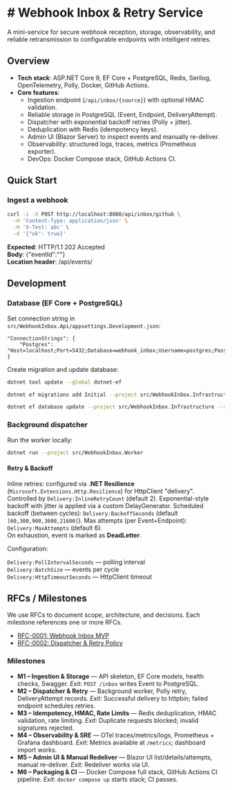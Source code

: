 # # Webhook Inbox & Retry Service

A mini-service for secure webhook reception, storage, observability, and reliable retransmission to configurable endpoints with intelligent retries.

## Overview
- **Tech stack**: ASP.NET Core 9, EF Core + PostgreSQL, Redis, Serilog, OpenTelemetry, Polly, Docker, GitHub Actions.
- **Core features**:
  - Ingestion endpoint (`/api/inbox/{source}`) with optional HMAC validation.
  - Reliable storage in PostgreSQL (Event, Endpoint, DeliveryAttempt).
  - Dispatcher with exponential backoff retries (Polly + jitter).
  - Deduplication with Redis (idempotency keys).
  - Admin UI (Blazor Server) to inspect events and manually re-deliver.
  - Observability: structured logs, traces, metrics (Prometheus exporter).
  - DevOps: Docker Compose stack, GitHub Actions CI.

## Quick Start

### Ingest a webhook
```bash
curl -i -X POST http://localhost:8080/api/inbox/github \
  -H 'Content-Type: application/json' \
  -H 'X-Test: abc' \
  -d '{"ok": true}'
```

**Expected**: HTTP/1.1 202 Accepted  
**Body**: {"eventId":"<GUID>"}  
**Location header**: /api/events/<GUID>

## Development

### Database (EF Core + PostgreSQL)

Set connection string in `src/WebhookInbox.Api/appsettings.Development.json`:

```
"ConnectionStrings": { 
    "Postgres": "Host=localhost;Port=5432;Database=webhook_inbox;Username=postgres;Password=postgres" 
}
```

Create migration and update database:
```bash
dotnet tool update --global dotnet-ef

dotnet ef migrations add Initial --project src/WebhookInbox.Infrastructure --startup-project src/WebhookInbox.Api --output-dir Migrations

dotnet ef database update --project src/WebhookInbox.Infrastructure --startup-project src/WebhookInbox.Api
```

### Background dispatcher
Run the worker locally:
```bash
dotnet run --project src/WebhookInbox.Worker
```

#### Retry & Backoff

Inline retries: configured via **.NET Resilience** (`Microsoft.Extensions.Http.Resilience`)
for HttpClient "delivery". Controlled by `Delivery:InlineRetryCount` (default 2).
Exponential-style backoff with jitter is applied via a custom DelayGenerator.
Scheduled backoff (between cycles): `Delivery:BackoffSeconds` (default `[60,300,900,3600,21600]`).
Max attempts (per Event+Endpoint): `Delivery:MaxAttempts` (default 6).  
On exhaustion, event is marked as **DeadLetter**.

Configuration:

`Delivery:PollIntervalSeconds` — polling interval  
`Delivery:BatchSize` — events per cycle  
`Delivery:HttpTimeoutSeconds` — HttpClient timeout  

## RFCs / Milestones
We use RFCs to document scope, architecture, and decisions. Each milestone references one or more RFCs.

- [RFC-0001: Webhook Inbox MVP](docs/rfc/rfc-0001-webhook-inbox-mvp.md)
- [RFC-0002: Dispatcher & Retry Policy](docs/rfc/rfc-0002-dispatcher-retry.md)

### Milestones
- **M1 – Ingestion & Storage** — API skeleton, EF Core models, health checks, Swagger. *Exit*: `POST /inbox` writes Event to PostgreSQL.
- **M2 – Dispatcher & Retry** — Background worker, Polly retry, DeliveryAttempt records. *Exit*: Successful delivery to httpbin; failed endpoint schedules retries.
- **M3 – Idempotency, HMAC, Rate Limits** — Redis deduplication, HMAC validation, rate limiting. *Exit*: Duplicate requests blocked; invalid signatures rejected.
- **M4 – Observability & SRE** — OTel traces/metrics/logs, Prometheus + Grafana dashboard. *Exit*: Metrics available at `/metrics`; dashboard import works.
- **M5 – Admin UI & Manual Redeliver** — Blazor UI list/details/attempts, manual re-deliver. *Exit*: Redeliver works via UI.
- **M6 – Packaging & CI** — Docker Compose full stack, GitHub Actions CI pipeline. *Exit*: `docker compose up` starts stack; CI passes.